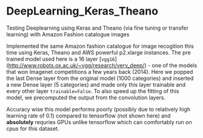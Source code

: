 # DeepLearning_Keras_Theano
Testing Deeplearning using Keras and Theano (via fine tuning or transfer learning) with Amazon Fashion catalogue images

Implemented the same Amazon fashion catalogue for image recogition this time using Keras, Theano and AWS powerful p2.xlarge instances.
The pre trained model used here is a 16 layer [`vgg16`] (http://www.robots.ox.ac.uk/~vgg/research/very_deep/) - one of the models that won Imagenet competitions a few years back (2014). Here we popped the last Dense layer from the original model (1000 categories) and inserted a new Dense layer (5 categories) and made only this layer trainable and every other layer `trainable=False`. To also speed up the fitting of this model, we precomputed the output from the convolution layers.

Accuracy wise this model performs poorly (possibly due to relatively high learning rate of 0.1) compared to tensorflow (not shown here) and **absolutely** requries GPUs unlike tensorflow which can comfortably run on cpus for this dataset. 

